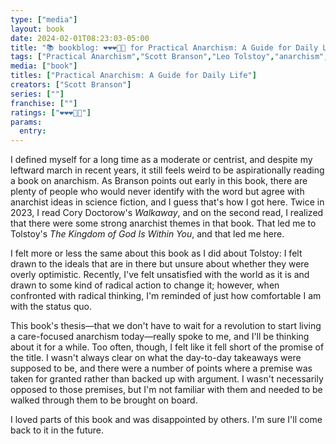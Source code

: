 ```yaml
---
type: ["media"]
layout: book
date: 2024-02-01T08:23:03-05:00
title: "📚 bookblog: ❤️❤️❤️🖤🖤 for Practical Anarchism: A Guide for Daily Life, by Scott Branson"
tags: ["Practical Anarchism","Scott Branson","Leo Tolstoy","anarchism","Cory Doctorow","Christian anarchism","The Kingdom of God is Within You","Walkaway"]
media: ["book"]
titles: ["Practical Anarchism: A Guide for Daily Life"]
creators: ["Scott Branson"]
series: [""]
franchise: [""]
ratings: ["❤️❤️❤️🖤🖤"]
params:
  entry:
---
```


I defined myself for a long time as a moderate or centrist, and despite my leftward march in recent years, it still feels weird to be aspirationally reading a book on anarchism. As Branson points out early in this book, there are plenty of people who would never identify with the word but agree with anarchist ideas in science fiction, and I guess that's how I got here. Twice in 2023, I read Cory Doctorow's *Walkaway*, and on the second read, I realized that there were some strong anarchist themes in that book. That led me to Tolstoy's *The Kingdom of God Is Within You*, and that led me here.

I felt more or less the same about this book as I did about Tolstoy: I felt drawn to the ideals that are in there but unsure about whether they were overly optimistic. Recently, I've felt unsatisfied with the world as it is and drawn to some kind of radical action to change it; however, when confronted with radical thinking, I'm reminded of just how comfortable I am with the status quo.

This book's thesis—that we don't have to wait for a revolution to start living a care-focused anarchism today—really spoke to me, and I'll be thinking about it for a while. Too often, though, I felt like it fell short of the promise of the title. I wasn't always clear on what the day-to-day takeaways were supposed to be, and there were a number of points where a premise was taken for granted rather than backed up with argument. I wasn't necessarily opposed to those premises, but I'm not familiar with them and needed to be walked through them to be brought on board.

I loved parts of this book and was disappointed by others. I'm sure I'll come back to it in the future.
